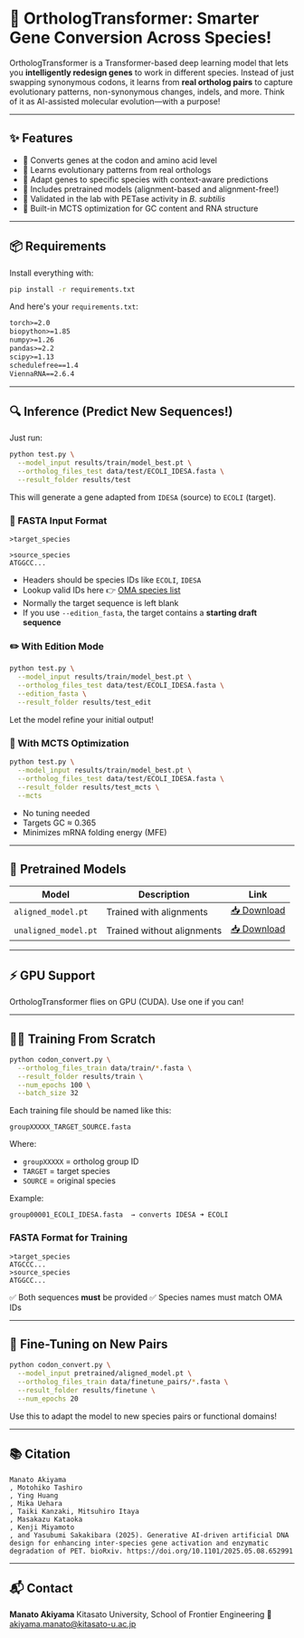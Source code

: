 # 🚀 OrthologTransformer: Smarter Gene Conversion Across Species!

OrthologTransformer is a Transformer-based deep learning model that lets you **intelligently redesign genes** to work in different species. Instead of just swapping synonymous codons, it learns from **real ortholog pairs** to capture evolutionary patterns, non-synonymous changes, indels, and more. Think of it as AI-assisted molecular evolution—with a purpose!

---

## ✨ Features

* 🧬 Converts genes at the codon and amino acid level
* 🧠 Learns evolutionary patterns from real orthologs
* 🎯 Adapt genes to specific species with context-aware predictions
* 🔁 Includes pretrained models (alignment-based and alignment-free!)
* 🧪 Validated in the lab with PETase activity in *B. subtilis*
* 🔧 Built-in MCTS optimization for GC content and RNA structure

---

## 📦 Requirements

Install everything with:

```bash
pip install -r requirements.txt
```

And here's your `requirements.txt`:

```txt
torch>=2.0
biopython>=1.85
numpy>=1.26
pandas>=2.2
scipy>=1.13
schedulefree==1.4
ViennaRNA==2.6.4
```

---

## 🔍 Inference (Predict New Sequences!)

Just run:

```bash
python test.py \
  --model_input results/train/model_best.pt \
  --ortholog_files_test data/test/ECOLI_IDESA.fasta \
  --result_folder results/test
```

This will generate a gene adapted from `IDESA` (source) to `ECOLI` (target).

### 🧾 FASTA Input Format

```fasta
>target_species

>source_species
ATGGCC...
```

* Headers should be species IDs like `ECOLI`, `IDESA`
* Lookup valid IDs here 👉 [OMA species list](https://omabrowser.org/All/oma-species.txt)
* Normally the target sequence is left blank
* If you use `--edition_fasta`, the target contains a **starting draft sequence**

### ✏️ With Edition Mode

```bash
python test.py \
  --model_input results/train/model_best.pt \
  --ortholog_files_test data/test/ECOLI_IDESA.fasta \
  --edition_fasta \
  --result_folder results/test_edit
```

Let the model refine your initial output!

### 🔬 With MCTS Optimization

```bash
python test.py \
  --model_input results/train/model_best.pt \
  --ortholog_files_test data/test/ECOLI_IDESA.fasta \
  --result_folder results/test_mcts \
  --mcts
```

* No tuning needed
* Targets GC ≈ 0.365
* Minimizes mRNA folding energy (MFE)

---

## 🧠 Pretrained Models

| Model                | Description                | Link                                         |
| -------------------- | -------------------------- | -------------------------------------------- |
| `aligned_model.pt`   | Trained with alignments    | [📥 Download](https://drive.google.com/xxxx) |
| `unaligned_model.pt` | Trained without alignments | [📥 Download](https://drive.google.com/yyyy) |

---

## ⚡ GPU Support

OrthologTransformer flies on GPU (CUDA). Use one if you can!

---

## 🏋️‍♀️ Training From Scratch

```bash
python codon_convert.py \
  --ortholog_files_train data/train/*.fasta \
  --result_folder results/train \
  --num_epochs 100 \
  --batch_size 32
```

Each training file should be named like this:

```
groupXXXXX_TARGET_SOURCE.fasta
```

Where:

* `groupXXXXX` = ortholog group ID
* `TARGET` = target species
* `SOURCE` = original species

Example:

```
group00001_ECOLI_IDESA.fasta  → converts IDESA ➜ ECOLI
```

### FASTA Format for Training

```fasta
>target_species
ATGCCC...
>source_species
ATGGCC...
```

✅ Both sequences **must** be provided
✅ Species names must match OMA IDs

---

## 🔁 Fine-Tuning on New Pairs

```bash
python codon_convert.py \
  --model_input pretrained/aligned_model.pt \
  --ortholog_files_train data/finetune_pairs/*.fasta \
  --result_folder results/finetune \
  --num_epochs 20
```

Use this to adapt the model to new species pairs or functional domains!

---

## 📚 Citation

```
Manato Akiyama
, Motohiko Tashiro
, Ying Huang
, Mika Uehara
, Taiki Kanzaki, Mitsuhiro Itaya
, Masakazu Kataoka
, Kenji Miyamoto
, and Yasubumi Sakakibara (2025). Generative AI-driven artificial DNA design for enhancing inter-species gene activation and enzymatic degradation of PET. bioRxiv. https://doi.org/10.1101/2025.05.08.652991
```

---

## 📬 Contact

**Manato Akiyama**
Kitasato University, School of Frontier Engineering
📧 [akiyama.manato@kitasato-u.ac.jp](mailto:akiyama.manato@kitasato-u.ac.jp)

